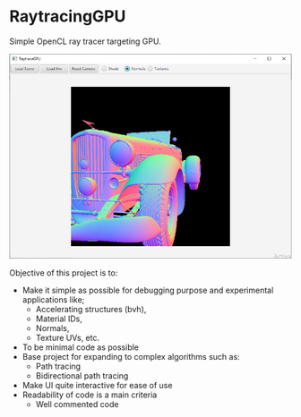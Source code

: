 # RaytracingGPU
Simple OpenCL ray tracer targeting GPU.

![Screenshot](Screenshot.png)

Objective of this project is to:
- Make it simple as possible for debugging purpose and experimental applications like;
  - Accelerating structures (bvh), 
  - Material IDs, 
  - Normals, 
  - Texture UVs, etc.
- To be minimal code as possible
- Base project for expanding to complex algorithms such as:
  - Path tracing
  - Bidirectional path tracing
- Make UI quite interactive for ease of use
- Readability of code is a main criteria
  - Well commented code
